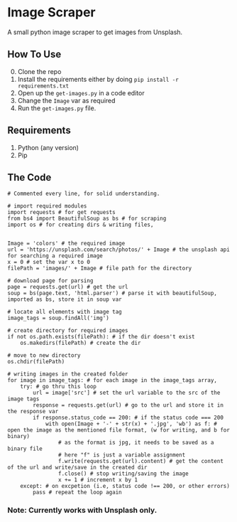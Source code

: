 # Image Scraper
A small python image scraper to get images from Unsplash.

## How To Use
0. Clone the repo
1. Install the requirements either by doing `pip install -r requirements.txt`
2. Open up the `get-images.py` in a code editor
3. Change the `Image` var as required
4. Run the `get-images.py` file.


## Requirements
1. Python (any version)
2. Pip

## The Code 

```
# Commented every line, for solid understanding.

# import required modules
import requests # for get requests
from bs4 import BeautifulSoup as bs # for scraping
import os # for creating dirs & writing files,


Image = 'colors' # the required image
url = 'https://unsplash.com/search/photos/' + Image # the unsplash api for searching a required image
x = 0 # set the var x to 0
filePath = 'images/' + Image # file path for the directory

# download page for parsing
page = requests.get(url) # get the url 
soup = bs(page.text, 'html.parser') # parse it with beautifulSoup, imported as bs, store it in soup var

# locate all elements with image tag
image_tags = soup.findAll('img') 

# create directory for required images
if not os.path.exists(filePath): # if the dir doesn't exist
    os.makedirs(filePath) # create the dir

# move to new directory
os.chdir(filePath)

# writing images in the created folder
for image in image_tags: # for each image in the image_tags array,
    try: # go thru this loop
        url = image['src'] # set the url variable to the src of the image tags
        response = requests.get(url) # go to the url and store it in the response var
        if response.status_code == 200: # if the status code === 200
            with open(Image + '-' + str(x) + '.jpg', 'wb') as f: # open the image as the mentioned file format, (w for writing, and b for binary)
                # as the format is jpg, it needs to be saved as a binary file
                # here "f" is just a variable assignment
                f.write(requests.get(url).content) # get the content of the url and write/save in the created dir
                f.close() # stop writing/saving the image
                x += 1 # increment x by 1
    except: # on excpetion (i.e, status code !== 200, or other errors)
        pass # repeat the loop again
```
### Note: Currently works with Unsplash only.
